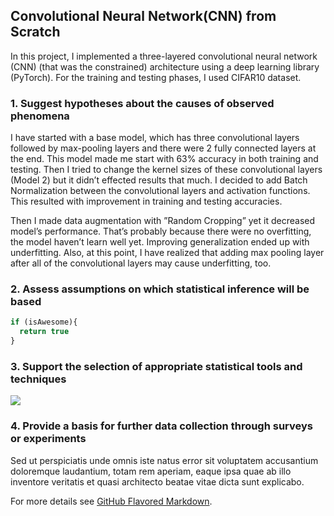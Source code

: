 ## Convolutional Neural Network(CNN) from Scratch

In this project, I implemented a three-layered convolutional neural network (CNN) (that was the constrained) architecture using a deep learning library (PyTorch). For the training and testing phases, I used CIFAR10 dataset.

### 1. Suggest hypotheses about the causes of observed phenomena
I have started with a base model, which has three convolutional layers followed by max-pooling layers and there were 2 fully connected layers at the end. This model made me start with 63% accuracy in both training and testing. Then I tried to change the kernel sizes of these convolutional layers (Model 2) but it didn’t effected results that much. I decided to add Batch Normalization between the convolutional layers and activation functions. This resulted with improvement in training and testing accuracies.

Then I made data augmentation with ”Random Cropping” yet it decreased model’s performance. That’s probably because there were no overfitting, the model haven’t learn well yet. Improving generalization ended up with underfitting. Also, at this point, I have realized that adding max pooling layer after all of the convolutional layers may cause underfitting, too.

### 2. Assess assumptions on which statistical inference will be based

```javascript
if (isAwesome){
  return true
}
```

### 3. Support the selection of appropriate statistical tools and techniques

<img src="images/dummy_thumbnail.jpg?raw=true"/>

### 4. Provide a basis for further data collection through surveys or experiments

Sed ut perspiciatis unde omnis iste natus error sit voluptatem accusantium doloremque laudantium, totam rem aperiam, eaque ipsa quae ab illo inventore veritatis et quasi architecto beatae vitae dicta sunt explicabo. 

For more details see [GitHub Flavored Markdown](https://guides.github.com/features/mastering-markdown/).
